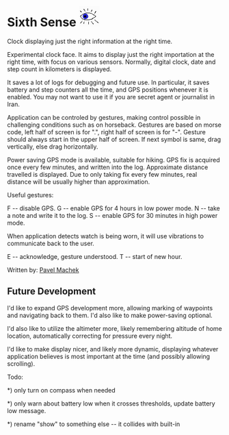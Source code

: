 # Sixth Sense ![](app.png)

Clock displaying just the right information at the right time.

Experimental clock face. It aims to display just the right importation
at the right time, with focus on various sensors. Normally, digital
clock, date and step count in kilometers is displayed.

It saves a lot of logs for debugging and future use. In particular, it
saves battery and step counters all the time, and GPS positions
whenever it is enabled. You may not want to use it if you are secret
agent or journalist in Iran.

Application can be controled by gestures, making control possible in
challenging conditions such as on horseback. Gestures are based on
morse code, left half of screen is for ".", right half of screen is
for "-". Gesture should always start in the upper half of screen. If
next symbol is same, drag vertically, else drag horizontally.

Power saving GPS mode is available, suitable for hiking. GPS fix is
acquired once every few minutes, and written into the log. Approximate
distance travelled is displayed. Due to only taking fix every few
minutes, real distance will be usually higher than approximation.

Useful gestures:

F -- disable GPS.
G -- enable GPS for 4 hours in low power mode.
N -- take a note and write it to the log.
S -- enable GPS for 30 minutes in high power mode.

When application detects watch is being worn, it will use vibrations
to communicate back to the user.

E -- acknowledge, gesture understood.
T -- start of new hour.

Written by: [Pavel Machek](https://github.com/pavelmachek)

## Future Development

I'd like to expand GPS development more, allowing marking of waypoints
and navigating back to them. I'd also like to make power-saving
optional.

I'd also like to utilize the altimeter more, likely remembering
altitude of home location, automatically correcting for pressure every
night.

I'd like to make display nicer, and likely more dynamic, displaying
whatever application believes is most important at the time (and
possibly allowing scrolling).

Todo:

*) only turn on compass when needed

*) only warn about battery low when it crosses thresholds, update battery low message.

*) rename "show" to something else -- it collides with built-in